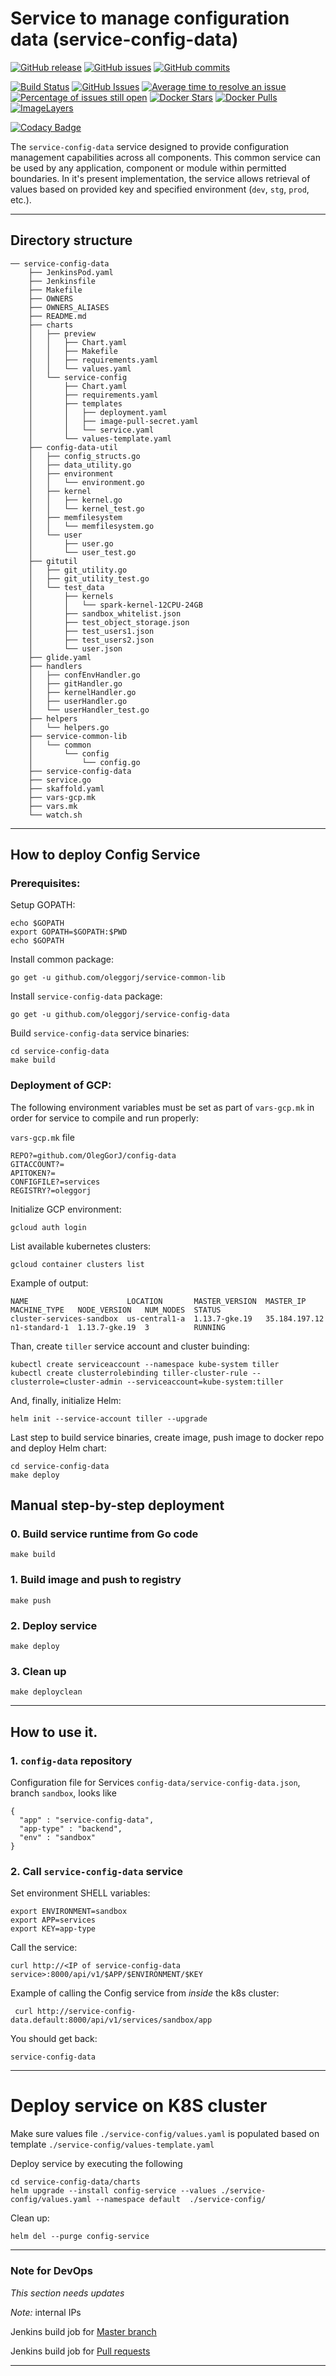 # Service to manage configuration data (service-config-data)

[![GitHub release](https://img.shields.io/github/release/OlegGorj/service-config-data.svg)](https://github.com/OlegGorj/service-config-data/releases)
[![GitHub issues](https://img.shields.io/github/issues/OlegGorj/service-config-data.svg)](https://github.com/OlegGorj/service-config-data/issues)
[![GitHub commits](https://img.shields.io/github/commits-since/OlegGorj/service-config-data/0.0.1.svg)](https://github.com/OlegGorj/service-config-data)

[![Build Status](https://travis-ci.org/OlegGorj/service-config-data.svg?branch=master)](https://travis-ci.org/OlegGorj/service-config-data)
[![GitHub Issues](https://img.shields.io/github/issues/OlegGorJ/service-config-data.svg)](https://github.com/OlegGorJ/service-config-data/issues)
[![Average time to resolve an issue](http://isitmaintained.com/badge/resolution/OlegGorJ/service-config-data.svg)](http://isitmaintained.com/project/OlegGorJ/service-config-data "Average time to resolve an issue")
[![Percentage of issues still open](http://isitmaintained.com/badge/open/OlegGorJ/service-config-data.svg)](http://isitmaintained.com/project/OlegGorJ/service-config-data "Percentage of issues still open")
[![Docker Stars](https://img.shields.io/docker/stars/oleggorj/service-config-data.svg)](https://hub.docker.com/r/oleggorj/service-config-data/)
[![Docker Pulls](https://img.shields.io/docker/pulls/oleggorj/service-config-data.svg)](https://hub.docker.com/r/oleggorj/service-config-data/)
[![ImageLayers](https://images.microbadger.com/badges/image/oleggorj/service-config-data.svg)](https://microbadger.com/#/images/oleggorj/service-config-data)

[![Codacy Badge](https://api.codacy.com/project/badge/Grade/1818748c6ba745ce97bb43ab6dbbfd2c)](https://www.codacy.com/app/OlegGorj/service-config-data?utm_source=github.com&amp;utm_medium=referral&amp;utm_content=OlegGorj/service-config-data&amp;utm_campaign=Badge_Grade)


The `service-config-data` service designed to provide configuration management capabilities across all components. This common service can be used by any application, component or module within permitted boundaries. In it's present implementation, the service allows retrieval of values based on provided key and specified environment (`dev`, `stg`, `prod`, etc.).

---

## Directory structure

```
── service-config-data
    ├── JenkinsPod.yaml
    ├── Jenkinsfile
    ├── Makefile
    ├── OWNERS
    ├── OWNERS_ALIASES
    ├── README.md
    ├── charts
    │   ├── preview
    │   │   ├── Chart.yaml
    │   │   ├── Makefile
    │   │   ├── requirements.yaml
    │   │   └── values.yaml
    │   └── service-config
    │       ├── Chart.yaml
    │       ├── requirements.yaml
    │       ├── templates
    │       │   ├── deployment.yaml
    │       │   ├── image-pull-secret.yaml
    │       │   └── service.yaml
    │       └── values-template.yaml
    ├── config-data-util
    │   ├── config_structs.go
    │   ├── data_utility.go
    │   ├── environment
    │   │   └── environment.go
    │   ├── kernel
    │   │   ├── kernel.go
    │   │   └── kernel_test.go
    │   ├── memfilesystem
    │   │   └── memfilesystem.go
    │   └── user
    │       ├── user.go
    │       └── user_test.go
    ├── gitutil
    │   ├── git_utility.go
    │   ├── git_utility_test.go
    │   └── test_data
    │       ├── kernels
    │       │   └── spark-kernel-12CPU-24GB
    │       ├── sandbox_whitelist.json
    │       ├── test_object_storage.json
    │       ├── test_users1.json
    │       ├── test_users2.json
    │       └── user.json
    ├── glide.yaml
    ├── handlers
    │   ├── confEnvHandler.go
    │   ├── gitHandler.go
    │   ├── kernelHandler.go
    │   ├── userHandler.go
    │   └── userHandler_test.go
    ├── helpers
    │   └── helpers.go
    ├── service-common-lib
    │   └── common
    │       └── config
    │           └── config.go
    ├── service-config-data
    ├── service.go
    ├── skaffold.yaml
    ├── vars-gcp.mk
    ├── vars.mk
    └── watch.sh
```
---

## How to deploy Config Service

### Prerequisites:

Setup GOPATH:

```
echo $GOPATH
export GOPATH=$GOPATH:$PWD
echo $GOPATH
```

Install common package:

```
go get -u github.com/oleggorj/service-common-lib
```

Install `service-config-data` package:

```
go get -u github.com/oleggorj/service-config-data
```

Build `service-config-data` service binaries:

```
cd service-config-data
make build
```

### Deployment of GCP:

The following environment variables must be set as part of `vars-gcp.mk` in order for service to compile and run properly:

`vars-gcp.mk` file

```
REPO?=github.com/OlegGorJ/config-data
GITACCOUNT?=
APITOKEN?=
CONFIGFILE?=services
REGISTRY?=oleggorj
```

Initialize GCP environment:

```
gcloud auth login
```

List available kubernetes clusters:

```
gcloud container clusters list
```

Example of output:

```
NAME                      LOCATION       MASTER_VERSION  MASTER_IP      MACHINE_TYPE   NODE_VERSION   NUM_NODES  STATUS
cluster-services-sandbox  us-central1-a  1.13.7-gke.19   35.184.197.12  n1-standard-1  1.13.7-gke.19  3          RUNNING
```

Than, create `tiller` service account and cluster buinding:

```
kubectl create serviceaccount --namespace kube-system tiller
kubectl create clusterrolebinding tiller-cluster-rule --clusterrole=cluster-admin --serviceaccount=kube-system:tiller
```

And, finally, initialize Helm:

```
helm init --service-account tiller --upgrade
```

Last step to build service binaries, create image, push image to docker repo and deploy Helm chart:

```
cd service-config-data
make deploy
```


## Manual step-by-step deployment

### 0. Build service runtime from Go code

```
make build
```

### 1. Build image and push to registry

```
make push
```

### 2. Deploy service

```
make deploy
```

### 3. Clean up

```
make deployclean
```

---
## How to use it.


### 1. `config-data` repository

Configuration file for Services `config-data/service-config-data.json`, branch `sandbox`, looks like

```
{
  "app" : "service-config-data",
  "app-type" : "backend",
  "env" : "sandbox"
}
```

### 2. Call `service-config-data` service

Set environment SHELL variables:

```
export ENVIRONMENT=sandbox
export APP=services
export KEY=app-type
```

Call the service:

```
curl http://<IP of service-config-data service>:8000/api/v1/$APP/$ENVIRONMENT/$KEY
```

Example of calling the Config service from *inside* the k8s cluster:

```
 curl http://service-config-data.default:8000/api/v1/services/sandbox/app
```
You should get back:

```
service-config-data
```
---

# Deploy service on K8S cluster

Make sure values file `./service-config/values.yaml` is populated based on template `./service-config/values-template.yaml`

Deploy service by executing the following

```
cd service-config-data/charts
helm upgrade --install config-service --values ./service-config/values.yaml --namespace default  ./service-config/
```


Clean up:

```
helm del --purge config-service
```


---
### Note for DevOps

*This section needs updates*

_Note:_ internal IPs

Jenkins build job for [Master branch](http://10.0.0.11:8080/job/service-config_master/)

Jenkins build job for [Pull requests](http://10.0.0.11:8080/job/service-config_pr/)

---
